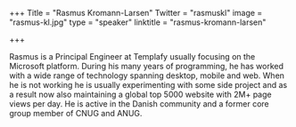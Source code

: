 +++
Title = "Rasmus Kromann-Larsen"
Twitter = "rasmuskl"
image = "rasmus-kl.jpg"
type = "speaker"
linktitle = "rasmus-kromann-larsen"

+++

Rasmus is a Principal Engineer at Templafy usually focusing on the Microsoft platform. During his many years of programming, he has worked with a wide range of technology spanning desktop, mobile and web. When he is not working he is usually experimenting with some side project and as a result now also maintaining a global top 5000 website with 2M+ page views per day. He is active in the Danish community and a former core group member of CNUG and ANUG.
